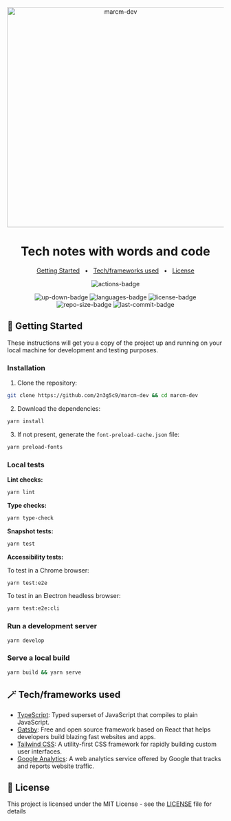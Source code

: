 <div align="center">
  <img width="512" src="https://raw.githubusercontent.com/2n3g5c9/marcm-dev/main/src/assets/images/shape.png" alt="marcm-dev">
</div>

<h1 align="center">
  Tech notes with words and code
</h1>

<p align="center">
    <a href="#-getting-started">Getting Started</a>
    &nbsp; • &nbsp;
    <a href="#-techframeworks-used">Tech/frameworks used</a>
    &nbsp; • &nbsp;
    <a href="#-license">License</a>
</p>

<p align="center">
  <img src="https://github.com/2n3g5c9/marcm-dev/workflows/Automated%20Checks/badge.svg" alt="actions-badge"/>
</p>

<p align="center">
  <img src="https://img.shields.io/website-up-down-green-red/https/marcm.dev.svg?label=marcm.dev" alt="up-down-badge"/>
  <img src="https://img.shields.io/github/languages/count/2n3g5c9/marcm-dev.svg?style=flat" alt="languages-badge"/>
  <img src="https://img.shields.io/github/license/2n3g5c9/marcm-dev" alt="license-badge">
  <img src="https://img.shields.io/github/repo-size/2n3g5c9/marcm-dev" alt="repo-size-badge">
  <img src="https://img.shields.io/github/last-commit/2n3g5c9/marcm-dev" alt="last-commit-badge">
</p>

## 🏁 Getting Started

These instructions will get you a copy of the project up and running on your local machine for development and testing purposes.

### Installation

1. Clone the repository:

```bash
git clone https://github.com/2n3g5c9/marcm-dev && cd marcm-dev
```

2. Download the dependencies:

```bash
yarn install
```

3. If not present, generate the `font-preload-cache.json` file:

```bash
yarn preload-fonts
```

### Local tests

**Lint checks:**

```bash
yarn lint
```

**Type checks:**

```bash
yarn type-check
```

**Snapshot tests:**

```bash
yarn test
```

**Accessibility tests:**

To test in a Chrome browser:

```bash
yarn test:e2e
```

To test in an Electron headless browser:

```bash
yarn test:e2e:cli
```

### Run a development server

```bash
yarn develop
```

### Serve a local build

```bash
yarn build && yarn serve
```

## 🪄 Tech/frameworks used

- [TypeScript](https://www.typescriptlang.org/): Typed superset of JavaScript that compiles to plain JavaScript.
- [Gatsby](https://www.gatsbyjs.com/): Free and open source framework based on React that helps developers build blazing fast websites and apps.
- [Tailwind CSS](https://tailwindcss.com/): A utility-first CSS framework for rapidly building custom user interfaces.
- [Google Analytics](https://analytics.google.com/): A web analytics service offered by Google that tracks and reports website traffic.

## 📃 License

This project is licensed under the MIT License - see the [LICENSE](LICENSE) file for details
